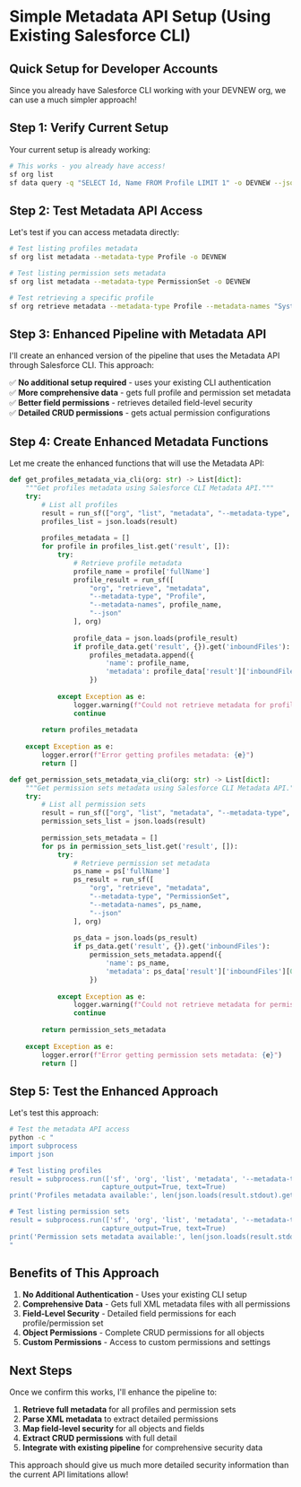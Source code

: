 # Simple Metadata API Setup (Using Existing Salesforce CLI)

## Quick Setup for Developer Accounts

Since you already have Salesforce CLI working with your DEVNEW org, we can use a much simpler approach!

## Step 1: Verify Current Setup

Your current setup is already working:
```bash
# This works - you already have access!
sf org list
sf data query -q "SELECT Id, Name FROM Profile LIMIT 1" -o DEVNEW --json
```

## Step 2: Test Metadata API Access

Let's test if you can access metadata directly:

```bash
# Test listing profiles metadata
sf org list metadata --metadata-type Profile -o DEVNEW

# Test listing permission sets metadata  
sf org list metadata --metadata-type PermissionSet -o DEVNEW

# Test retrieving a specific profile
sf org retrieve metadata --metadata-type Profile --metadata-names "System Administrator" -o DEVNEW
```

## Step 3: Enhanced Pipeline with Metadata API

I'll create an enhanced version of the pipeline that uses the Metadata API through Salesforce CLI. This approach:

✅ **No additional setup required** - uses your existing CLI authentication  
✅ **More comprehensive data** - gets full profile and permission set metadata  
✅ **Better field permissions** - retrieves detailed field-level security  
✅ **Detailed CRUD permissions** - gets actual permission configurations  

## Step 4: Create Enhanced Metadata Functions

Let me create the enhanced functions that will use the Metadata API:

```python
def get_profiles_metadata_via_cli(org: str) -> List[dict]:
    """Get profiles metadata using Salesforce CLI Metadata API."""
    try:
        # List all profiles
        result = run_sf(["org", "list", "metadata", "--metadata-type", "Profile", "--json"], org)
        profiles_list = json.loads(result)
        
        profiles_metadata = []
        for profile in profiles_list.get('result', []):
            try:
                # Retrieve profile metadata
                profile_name = profile['fullName']
                profile_result = run_sf([
                    "org", "retrieve", "metadata", 
                    "--metadata-type", "Profile", 
                    "--metadata-names", profile_name, 
                    "--json"
                ], org)
                
                profile_data = json.loads(profile_result)
                if profile_data.get('result', {}).get('inboundFiles'):
                    profiles_metadata.append({
                        'name': profile_name,
                        'metadata': profile_data['result']['inboundFiles'][0]
                    })
                    
            except Exception as e:
                logger.warning(f"Could not retrieve metadata for profile {profile_name}: {e}")
                continue
        
        return profiles_metadata
        
    except Exception as e:
        logger.error(f"Error getting profiles metadata: {e}")
        return []

def get_permission_sets_metadata_via_cli(org: str) -> List[dict]:
    """Get permission sets metadata using Salesforce CLI Metadata API."""
    try:
        # List all permission sets
        result = run_sf(["org", "list", "metadata", "--metadata-type", "PermissionSet", "--json"], org)
        permission_sets_list = json.loads(result)
        
        permission_sets_metadata = []
        for ps in permission_sets_list.get('result', []):
            try:
                # Retrieve permission set metadata
                ps_name = ps['fullName']
                ps_result = run_sf([
                    "org", "retrieve", "metadata", 
                    "--metadata-type", "PermissionSet", 
                    "--metadata-names", ps_name, 
                    "--json"
                ], org)
                
                ps_data = json.loads(ps_result)
                if ps_data.get('result', {}).get('inboundFiles'):
                    permission_sets_metadata.append({
                        'name': ps_name,
                        'metadata': ps_data['result']['inboundFiles'][0]
                    })
                    
            except Exception as e:
                logger.warning(f"Could not retrieve metadata for permission set {ps_name}: {e}")
                continue
        
        return permission_sets_metadata
        
    except Exception as e:
        logger.error(f"Error getting permission sets metadata: {e}")
        return []
```

## Step 5: Test the Enhanced Approach

Let's test this approach:

```bash
# Test the metadata API access
python -c "
import subprocess
import json

# Test listing profiles
result = subprocess.run(['sf', 'org', 'list', 'metadata', '--metadata-type', 'Profile', '--json', '-o', 'DEVNEW'], 
                       capture_output=True, text=True)
print('Profiles metadata available:', len(json.loads(result.stdout).get('result', [])))

# Test listing permission sets  
result = subprocess.run(['sf', 'org', 'list', 'metadata', '--metadata-type', 'PermissionSet', '--json', '-o', 'DEVNEW'], 
                       capture_output=True, text=True)
print('Permission sets metadata available:', len(json.loads(result.stdout).get('result', [])))
"
```

## Benefits of This Approach

1. **No Additional Authentication** - Uses your existing CLI setup
2. **Comprehensive Data** - Gets full XML metadata files with all permissions
3. **Field-Level Security** - Detailed field permissions for each profile/permission set
4. **Object Permissions** - Complete CRUD permissions for all objects
5. **Custom Permissions** - Access to custom permissions and settings

## Next Steps

Once we confirm this works, I'll enhance the pipeline to:

1. **Retrieve full metadata** for all profiles and permission sets
2. **Parse XML metadata** to extract detailed permissions
3. **Map field-level security** for all objects and fields
4. **Extract CRUD permissions** with full detail
5. **Integrate with existing pipeline** for comprehensive security data

This approach should give us much more detailed security information than the current API limitations allow!
